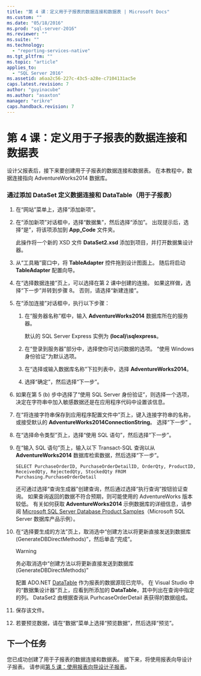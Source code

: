 ```yaml
---
title: "第 4 课：定义用于子报表的数据连接和数据表 | Microsoft Docs"
ms.custom: ""
ms.date: "05/18/2016"
ms.prod: "sql-server-2016"
ms.reviewer: ""
ms.suite: ""
ms.technology: 
  - "reporting-services-native"
ms.tgt_pltfrm: ""
ms.topic: "article"
applies_to: 
  - "SQL Server 2016"
ms.assetid: a6aa2c56-227c-43c5-a28e-c7104131ac5e
caps.latest.revision: 7
author: "guyinacube"
ms.author: "asaxton"
manager: "erikre"
caps.handback.revision: 7
---
```

# 第 4 课：定义用于子报表的数据连接和数据表
设计父报表后，接下来要创建用于子报表的数据连接和数据表。 在本教程中，数据连接指向 AdventureWorks2014 数据库。  
  
### 通过添加 DataSet 定义数据连接和 DataTable（用于子报表）  
  
1.  在“网站”菜单上，选择“添加新项”。  
  
2.  在“添加新项”对话框中，选择“数据集”，然后选择“添加”。 出现提示后，选择“是”，将该项添加到 **App_Code** 文件夹。  
  
    此操作将一个新的 XSD 文件 **DataSet2.xsd** 添加到项目，并打开数据集设计器。  
  
3.  从“工具箱”窗口中，将 **TableAdapter** 控件拖到设计图面上。 随后将启动 **TableAdapter** 配置向导。  
  
4.  在“选择数据连接”页上，可以选择在第 2 课中创建的连接。 如果这样做，选择“下一步”并转到步骤 8。 否则，请选择“新建连接”。  
  
5.  在“添加连接”对话框中，执行以下步骤：  
  
    1.  在“服务器名称”框中，输入 **AdventureWorks2014** 数据库所在的服务器。  
  
        默认的 SQL Server Express 实例为 **(local)\sqlexpress**。  
  
    2.  在“登录到服务器”部分中，选择使你可访问数据的选项。 “使用 Windows 身份验证”为默认选项。  
  
    3.  在“选择或输入数据库名称”下拉列表中，选择 **AdventureWorks2014**。  
  
    4.  选择“确定”，然后选择“下一步”。  
  
6.  如果在第 5 (b) 步中选择了“使用 SQL Server 身份验证”，则选择一个选项，决定在字符串中加入敏感数据还是在应用程序代码中设置该信息。  
  
7.  在“将连接字符串保存到应用程序配置文件中”页上，键入连接字符串的名称，或接受默认的 **AdventureWorks2014ConnectionString**。 选择“下一步” 。  
  
8.  在“选择命令类型”页上，选择“使用 SQL 语句”，然后选择“下一步”。  
  
9. 在“输入 SQL 语句”页上，输入以下 Transact-SQL 查询以从 **AdventureWorks2014** 数据库检索数据，然后选择“下一步”。  
  
    ```  
    SELECT PurchaseOrderID, PurchaseOrderDetailID, OrderQty, ProductID, ReceivedQty, RejectedQty, StockedQty FROM Purchasing.PurchaseOrderDetail  
    ```  
  
    还可通过选择“查询生成器”创建查询，然后通过选择“执行查询”按钮验证查询。 如果查询返回的数据不符合预期，则可能使用的 AdventureWorks 版本较低。 有关如何获取 **AdventureWorks2014** 示例数据库的详细信息，请参阅 [Microsoft SQL Server Database Product Samples](http://msftdbprodsamples.codeplex.com/)（Microsoft SQL Server 数据库产品示例）。  
  
10. 在“选择要生成的方法”页上，取消选中“创建方法以将更新直接发送到数据库(GenerateDBDirectMethods)”，然后单击“完成”。  
  
    > [!WARNING]  
    > 务必取消选中“创建方法以将更新直接发送到数据库(GenerateDBDirectMethods)”  
  
    配置 ADO.NET [DataTable](http://msdn.microsoft.com/library/system.data.datatable.aspx) 作为报表的数据源现已完毕。 在 Visual Studio 中的“数据集设计器”页上，应看到所添加的 **DataTable**，其中列出在查询中指定的列。 DataSet2 由根据查询从 PurhcaseOrderDetail 表获得的数据组成。  
  
11. 保存该文件。  
  
12. 若要预览数据，请在“数据”菜单上选择“预览数据”，然后选择“预览”。  
  
## 下一个任务  
您已成功创建了用于子报表的数据连接和数据表。 接下来，将使用报表向导设计子报表。 请参阅[第 5 课：使用报表向导设计子报表](../reporting-services/lesson-5-design-the-child-report-using-the-report-wizard.md)。  
  
